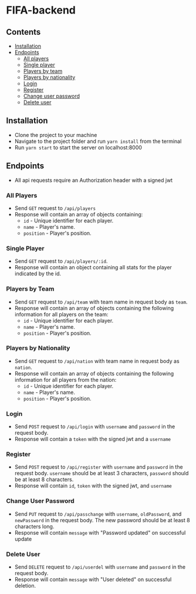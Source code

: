 # FIFA-backend

## Contents

- [Installation](#installation)
- [Endpoints](#endpoints)
  - [All players](#all-players)
  - [Single player](#single-player)
  - [Players by team](#players-by-team)
  - [Players by nationality](#players-by-nationality)
  - [Login](#login)
  - [Register](#register)
  - [Change user password](#change-password)
  - [Delete user](#delete-user)

## Installation

- Clone the project to your machine
- Navigate to the project folder and run `yarn install` from the terminal
- Run `yarn start` to start the server on localhost:8000

## Endpoints

- All api requests require an Authorization header with a signed jwt

### All Players

- Send `GET` request to `/api/players`
- Response will contain an array of objects containing:
  - `id` - Unique identifier for each player.
  - `name` - Player's name.
  - `position` - Player's position.

### Single Player

- Send `GET` request to `/api/players/:id`.
- Response will contain an object containing all stats for the player indicated by the id.

### Players by Team

- Send `GET` request to `/api/team` with team name in request body as `team`.
- Response will contain an array of objects containing the following information for all players on the team:
  - `id` - Unique identifier for each player.
  - `name` - Player's name.
  - `position` - Player's position.

### Players by Nationality

- Send `GET` request to `/api/nation` with team name in request body as `nation`.
- Response will contain an array of objects containing the following information for all players from the nation:
  - `id` - Unique identifier for each player.
  - `name` - Player's name.
  - `position` - Player's position.

### Login

- Send `POST` request to `/api/login` with `username` and `password` in the request body.
- Response will contain a `token` with the signed jwt and a `username`

### Register

- Send `POST` request to `/api/register` with `username` and `password` in the request body.
  `username` should be at least 3 characters, `password` should be at least 8 characters.
- Response will contain `id`, `token` with the signed jwt, and `username`

### Change User Password

- Send `PUT` request to `/api/passchange` with `username`, `oldPassword`, and `newPassword` in the request body. The new password should be at least 8 characters long.
- Response will contain `message` with "Password updated" on successful update

### Delete User

- Send `DELETE` request to `/api/userdel` with `username` and `password` in the request body.
- Response will contain `message` with "User deleted" on successful deletion.
